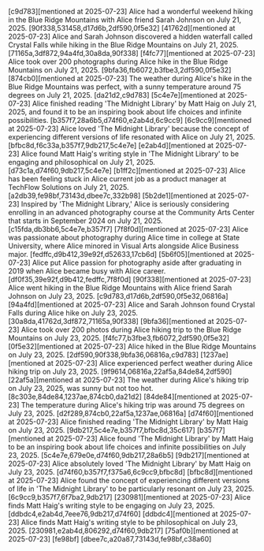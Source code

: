 [c9d783][mentioned at 2025-07-23] Alice had a wonderful weekend hiking in the Blue Ridge Mountains with Alice friend Sarah Johnson on July 21, 2025. [90f338,531458,d17d6b,2df590,0f5e32]
[41762d][mentioned at 2025-07-23] Alice and Sarah Johnson discovered a hidden waterfall called Crystal Falls while hiking in the Blue Ridge Mountains on July 21, 2025. [71165a,3df872,94a4fd,30a8da,90f338]
[f4fc77][mentioned at 2025-07-23] Alice took over 200 photographs during Alice hike in the Blue Ridge Mountains on July 21, 2025. [9bfa36,fb6072,b3fbe3,2df590,0f5e32]
[874cb0][mentioned at 2025-07-23] The weather during Alice's hike in the Blue Ridge Mountains was perfect, with a sunny temperature around 75 degrees on July 21, 2025. [da21d2,c9d783]
[5c4e7e][mentioned at 2025-07-23] Alice finished reading 'The Midnight Library' by Matt Haig on July 21, 2025, and found it to be an inspiring book about life choices and infinite possibilities. [b357f7,28a6b5,d74f60,e2ab4d,6c9cc9]
[6c9cc9][mentioned at 2025-07-23] Alice loved 'The Midnight Library' because the concept of experiencing different versions of life resonated with Alice on July 21, 2025. [bfbc8d,f6c33a,b357f7,9db217,5c4e7e]
[e2ab4d][mentioned at 2025-07-23] Alice found Matt Haig's writing style in 'The Midnight Library' to be engaging and philosophical on July 21, 2025. [d73c1a,d74f60,9db217,5c4e7e]
[b1ff2c][mentioned at 2025-07-23] Alice has been feeling stuck in Alice current job as a product manager at TechFlow Solutions on July 21, 2025. [a2db39,fe98bf,73143d,dbee7c,332b98]
[5b2de1][mentioned at 2025-07-23] Inspired by 'The Midnight Library,' Alice is seriously considering enrolling in an advanced photography course at the Community Arts Center that starts in September 2024 on July 21, 2025. [c15fda,db3bb6,5c4e7e,b357f7]
[7f8f0d][mentioned at 2025-07-23] Alice was passionate about photography during Alice time in college at State University, where Alice minored in Visual Arts alongside Alice Business major. [fedffc,d9b412,39e92f,d52633,17cb6d]
[5b6f05][mentioned at 2025-07-23] Alice put Alice passion for photography aside after graduating in 2019 when Alice became busy with Alice career. [df0f35,39e92f,d9b412,fedffc,7f8f0d]
[90f338][mentioned at 2025-07-23] Alice went hiking in the Blue Ridge Mountains with Alice friend Sarah Johnson on July 23, 2025. [c9d783,d17d6b,2df590,0f5e32,06816a]
[94a4fd][mentioned at 2025-07-23] Alice and Sarah Johnson found Crystal Falls during Alice hike on July 23, 2025. [30a8da,41762d,3df872,71165a,90f338]
[9bfa36][mentioned at 2025-07-23] Alice took over 200 photos during Alice hiking trip to the Blue Ridge Mountains on July 23, 2025. [f4fc77,b3fbe3,fb6072,2df590,0f5e32]
[0f5e32][mentioned at 2025-07-23] Alice hiked in the Blue Ridge Mountains on July 23, 2025. [2df590,90f338,9bfa36,06816a,c9d783]
[1237ae][mentioned at 2025-07-23] Alice experienced perfect weather during Alice hiking trip on July 23, 2025. [9f9614,06816a,22af5a,84de84,2df590]
[22af5a][mentioned at 2025-07-23] The weather during Alice's hiking trip on July 23, 2025, was sunny but not too hot. [8c303e,84de84,1237ae,874cb0,da21d2]
[84de84][mentioned at 2025-07-23] The temperature during Alice's hiking trip was around 75 degrees on July 23, 2025. [d2f289,874cb0,22af5a,1237ae,06816a]
[d74f60][mentioned at 2025-07-23] Alice finished reading 'The Midnight Library' by Matt Haig on July 23, 2025. [9db217,5c4e7e,b357f7,bfbc8d,35c617]
[b357f7][mentioned at 2025-07-23] Alice found 'The Midnight Library' by Matt Haig to be an inspiring book about life choices and infinite possibilities on July 23, 2025. [5c4e7e,679e0e,d74f60,9db217,28a6b5]
[9db217][mentioned at 2025-07-23] Alice absolutely loved 'The Midnight Library' by Matt Haig on July 23, 2025. [d74f60,b357f7,f375a6,6c9cc9,bfbc8d]
[bfbc8d][mentioned at 2025-07-23] Alice found the concept of experiencing different versions of life in 'The Midnight Library' to be particularly resonant on July 23, 2025. [6c9cc9,b357f7,6f7ba2,9db217]
[230981][mentioned at 2025-07-23] Alice finds Matt Haig's writing style to be engaging on July 23, 2025. [ddbdc4,e2ab4d,7eee76,9db217,d74f60]
[ddbdc4][mentioned at 2025-07-23] Alice finds Matt Haig's writing style to be philosophical on July 23, 2025. [230981,e2ab4d,806292,d74f60,9db217]
[75af0b][mentioned at 2025-07-23] [fe98bf] [dbee7c,a20a87,73143d,fe98bf,c38a60]